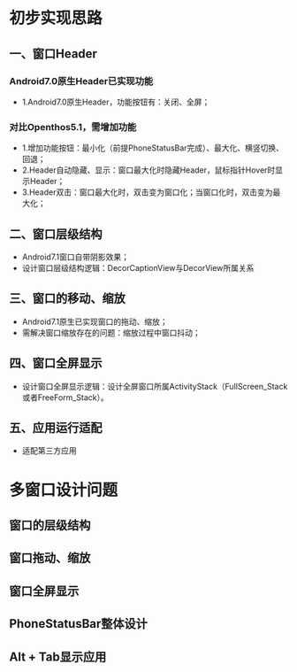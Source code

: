 # 初步实现思路

## 一、窗口Header

### Android7.0原生Header已实现功能
  - 1.Android7.0原生Header，功能按钮有：关闭、全屏；
### 对比Openthos5.1，需增加功能
  - 1.增加功能按钮：最小化（前提PhoneStatusBar完成）、最大化、横竖切换、回退；
  - 2.Header自动隐藏、显示：窗口最大化时隐藏Header，鼠标指针Hover时显示Header；
  - 3.Header双击：窗口最大化时，双击变为窗口化；当窗口化时，双击变为最大化；

## 二、窗口层级结构
  - Android7.1窗口自带阴影效果；
  - 设计窗口层级结构逻辑：DecorCaptionView与DecorView所属关系

## 三、窗口的移动、缩放
  - Android7.1原生已实现窗口的拖动、缩放；
  - 需解决窗口缩放存在的问题：缩放过程中窗口抖动；

## 四、窗口全屏显示
  - 设计窗口全屏显示逻辑：设计全屏窗口所属ActivityStack（FullScreen_Stack或者FreeForm_Stack）。

## 五、应用运行适配
  - 适配第三方应用

# 多窗口设计问题

## 窗口的层级结构

## 窗口拖动、缩放

## 窗口全屏显示

## PhoneStatusBar整体设计

## Alt + Tab显示应用
